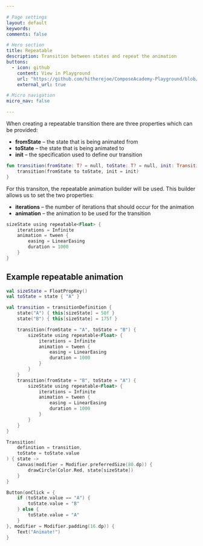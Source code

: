 ```yaml
---

# Page settings
layout: default
keywords:
comments: false

# Hero section
title: Repeatable
description: Transition between states and repeat the animation
buttons:
  - icon: github
    content: View in Playground
    url: "https://github.com/hitherejoe/ComposeAcademy-Playground/blob/master/app/src/main/java/co/joebirch/composeplayground/animation/transitionAnimationDemos.kt"
    external_url: true

# Micro navigation
micro_nav: false

---
```


When creating a repeatable transition there are three properties which can be provided:

* **fromState** – the state that is being animated from
* **toState** – the state that is being animated to
* **init** – the specification used to define our transition

```kotlin
fun transition(fromState: T? = null, toState: T? = null, init: TransitionSpec<T>.() -> Unit) {
    transition(fromState to toState, init = init)
}
```

For this transiton, the repeatable animation builder will be used. This builder allows us to set the two properties: 

* **iterations** – the number of iterations that should occur for the animation
* **animation** – the animation to be used for the transition

```kotlin
sizeState using repeatable<Float> {
    iterations = Infinite
    animation = tween {
        easing = LinearEasing
        duration = 1000
    }
}
```

## Example repeatable animation

```kotlin
val sizeState = FloatPropKey()
val toState = state { "A" }

val transition = transitionDefinition {
    state("A") { this[sizeState] = 50f }
    state("B") { this[sizeState] = 175f }

    transition(fromState = "A", toState = "B") {
        sizeState using repeatable<Float> {
            iterations = Infinite
            animation = tween {
                easing = LinearEasing
                duration = 1000
            }
        }
    }
    transition(fromState = "B", toState = "A") {
        sizeState using repeatable<Float> {
            iterations = Infinite
            animation = tween {
                easing = LinearEasing
                duration = 1000
            }
        }
    }
}

Transition(
    definition = transition,
    toState = toState.value
) { state ->
    Canvas(modifier = Modifier.preferredSize(80.dp)) {
        drawCircle(Color.Red, state[sizeState])
    }
}

Button(onClick = {
    if (toState.value == "A") {
        toState.value = "B"
    } else {
        toState.value = "A"
    }
}, modifier = Modifier.padding(16.dp)) {
    Text("Animate!")
}
```
